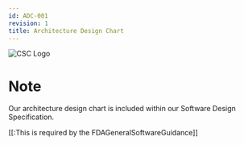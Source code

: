 ```yaml
---
id: ADC-001
revision: 1
title: Architecture Design Chart
---
```

![CSC Logo](./images/CSC-logo.png)

# Note

Our architecture design chart is included within our Software Design Specification.

[[:This is required by the FDAGeneralSoftwareGuidance]]
